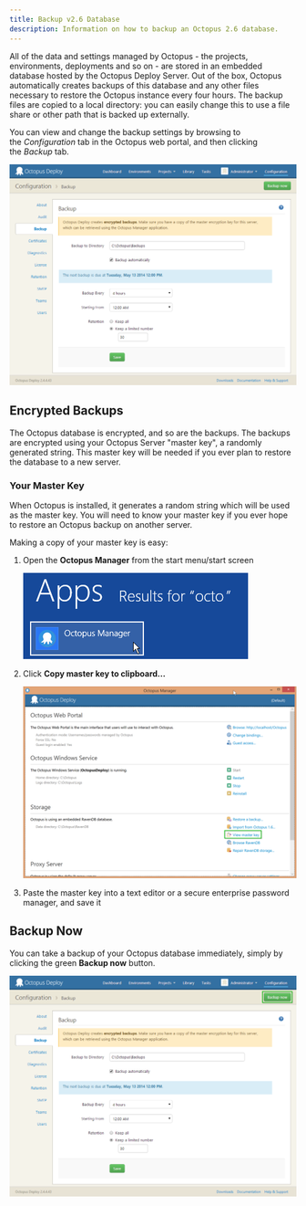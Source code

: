 ```yaml
---
title: Backup v2.6 Database
description: Information on how to backup an Octopus 2.6 database.
---
```


All of the data and settings managed by Octopus - the projects, environments, deployments and so on - are stored in an embedded database hosted by the Octopus Deploy Server. Out of the box, Octopus automatically creates backups of this database and any other files necessary to restore the Octopus instance every four hours. The backup files are copied to a local directory: you can easily change this to use a file share or other path that is backed up externally.

You can view and change the backup settings by browsing to the *Configuration* tab in the Octopus web portal, and then clicking the *Backup* tab.

![](/docs/images/backup-2.6/3277492.png "width=500")

## Encrypted Backups

The Octopus database is encrypted, and so are the backups. The backups are encrypted using your Octopus Server "master key", a randomly generated string. This master key will be needed if you ever plan to restore the database to a new server.

### Your Master Key

When Octopus is installed, it generates a random string which will be used as the master key. You will need to know your master key if you ever hope to restore an Octopus backup on another server.

Making a copy of your master key is easy:

1. Open the **Octopus Manager** from the start menu/start screen

   ![](/docs/images/backup-2.6/3277161.png "width=500")

2. Click **Copy master key to clipboard...**

   ![](/docs/images/backup-2.6/3277158.png "width=500")

3. Paste the master key into a text editor or a secure enterprise password manager, and save it

## Backup Now

You can take a backup of your Octopus database immediately, simply by clicking the green **Backup now** button.

![](/docs/images/backup-2.6/3277490.png "width=500")
